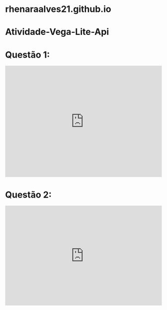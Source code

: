 # rhenaraalves21.github.io

# Atividade-Vega-Lite-Api

# Questão 1:
<iframe width="100%" height="358" frameborder="0"
  src="https://observablehq.com/embed/@rhenaraalves21/vega-lite-api-exercicios-2022?cells=gBarra"></iframe>

# Questão 2:
<iframe width="100%" height="321" frameborder="0"
  src="https://observablehq.com/embed/@rhenaraalves21/vega-lite-api-exercicios-2022?cells=gScatterplot"></iframe>
